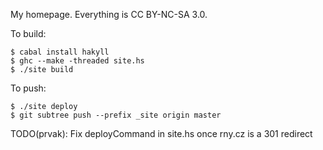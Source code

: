 My homepage. Everything is CC BY-NC-SA 3.0.

To build:

    $ cabal install hakyll
    $ ghc --make -threaded site.hs
    $ ./site build

To push:

    $ ./site deploy
    $ git subtree push --prefix _site origin master

TODO(prvak): Fix deployCommand in site.hs once rny.cz is a 301 redirect
